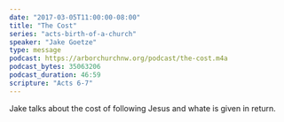 ```yaml
---
date: "2017-03-05T11:00:00-08:00"
title: "The Cost"
series: "acts-birth-of-a-church"
speaker: "Jake Goetze"
type: message
podcast: https://arborchurchnw.org/podcast/the-cost.m4a
podcast_bytes: 35063206
podcast_duration: 46:59
scripture: "Acts 6-7"
---
```


Jake talks about the cost of following Jesus and whate is given in return.

